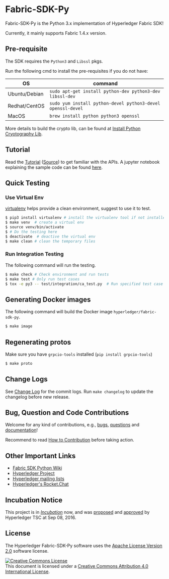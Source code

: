 # Fabric-SDK-Py

Fabric-SDK-Py is the Python 3.x implementation of Hyperledger Fabric SDK!

Currently, it mainly supports Fabric 1.4.x version.

## Pre-requisite

The SDK requires the `Python3` and `Libssl` pkgs.

Run the following cmd to install the pre-requisites if you do not have:

| OS | command |
| -- | ---------- |
| Ubuntu/Debian | `sudo apt-get install python-dev python3-dev libssl-dev` |
| Redhat/CentOS | `sudo yum install python-devel python3-devel openssl-devel` |
| MacOS | `brew install python python3 openssl` |

More details to build the crypto lib, can be found at [Install Python Cryotography Lib](https://cryptography.io/en/latest/installation).

## Tutorial

Read the [Tutorial](https://fabric-sdk-py.readthedocs.io/en/latest/tutorial.html) ([Source](docs/source/tutorial.md)) to get familiar with the APIs.
A jupyter notebook explaining the sample code can be found [here](Tutorial.ipynb).

## Quick Testing

### Use Virtual Env

[virtualenv](https://virtualenv.pypa.io) helps provide a clean environment, suggest to use it to test.

```sh
$ pip3 install virtualenv # install the virtualenv tool if not installed
$ make venv  # create a virtual env
$ source venv/bin/activate
$ # Do the testing here
$ deactivate  # deactive the virtual env
$ make clean # clean the temporary files
```

### Run Integration Testing
The following command will run the testing.
```sh
$ make check # Check environment and run tests
$ make test # Only run test cases
$ tox -e py3 -- test/integration/ca_test.py  # Run specified test case
```

## Generating Docker images
The following command will build the Docker image `hyperledger/fabric-sdk-py`.

```sh
$ make image
```

## Regenerating protos

Make sure you have `grpcio-tools` installed (`pip install grpcio-tools`)
```sh
$ make proto
```

## Change Logs
See [Change Log](CHANGELOG.md) for the commit logs. Run `make changelog` to update the changelog before new release.

## Bug, Question and Code Contributions
Welcome for any kind of contributions, e.g., [bugs](https://jira.hyperledger.org/projects/FABP), [questions](https://chat.hyperledger.org/channel/fabric-sdk-py) and [documentation](https://github.com/hyperledger/fabric-sdk-py/tree/master/docs)!

Recommend to read [How to Contribution](CONTRIBUTING.md) before taking action.

## Other Important Links

* [Fabric SDK Python Wiki](https://wiki.hyperledger.org/display/fabric/Hyperledger+Fabric+SDK+Py)
* [Hyperledger Project](https://www.hyperledger.org)
* [Hyperledger mailing lists](http://lists.hyperledger.org/)
* [Hyperledger's Rocket.Chat](https://chat.hyperledger.org)

## Incubation Notice

This project is in [_Incubation_](https://goo.gl/4edNRc) now, and was [proposed](https://docs.google.com/document/d/1N-KbwlFb7Oo_pTG2NjjLTqwlhqp_kjyv5fco7VH8WrE/) and [approved](http://lists.hyperledger.org/pipermail/hyperledger-tsc/2016-September/000292.html) by Hyperledger TSC at Sep 08, 2016.

## License <a name="license"></a>
The Hyperledger Fabric-SDK-Py software uses the [Apache License Version 2.0](LICENSE) software license.

<a rel="license" href="http://creativecommons.org/licenses/by/4.0/"><img alt="Creative Commons License" style="border-width:0" src="https://i.creativecommons.org/l/by/4.0/88x31.png" /></a><br />This document is licensed under a <a rel="license" href="http://creativecommons.org/licenses/by/4.0/">Creative Commons Attribution 4.0 International License</a>.
